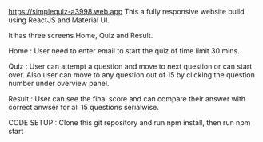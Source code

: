 https://simplequiz-a3998.web.app
This a fully responsive website build using ReactJS and Material UI.

It has three screens Home, Quiz and Result.

Home : User need to enter email to start the quiz of time limit 30 mins.

Quiz : User can attempt a question and move to next question or can start over. Also user can move to any question out of 15 by clicking the question number under overview panel.

Result : User can see the final score and can compare their answer with correct anwser for all 15 questions serialwise.

CODE SETUP : Clone this git repository and run npm install, then run npm start
